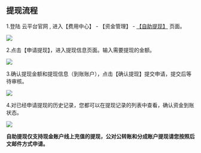 ## 提现流程

1.登陆 云平台官网 , 进入【费用中心】 - 【资金管理】 - [【自助提现】](http://console.tce.fsphere.cn/account/withdraw)  页面。

![](http://imgcache.tce.fsphere.cn/image/mc.qcloudimg.com/static/img/7a298a8a8e602e0fb5d757acbeeb3896/image.png)

2.点击【申请提现】，进入提现信息页面。输入需要提现的金额。

![](http://imgcache.tce.fsphere.cn/image/mc.qcloudimg.com/static/img/a1c5521445b8f1c352142c0502224113/image.png)

3.确认提现金额和提现信息（到账账户），点击【确认提现】提交申请，提交后等待审核。

![](http://imgcache.tce.fsphere.cn/image/mc.qcloudimg.com/static/img/dde104b9f7381aece42ba70047dc27a6/image.png)

4.对已经申请提现的历史记录，您都可以在提现记录的列表中查看，确认资金到账状态。

![](http://imgcache.tce.fsphere.cn/image/mc.qcloudimg.com/static/img/31ffd174297ef18d0989f0f1c2436567/image.png)

**自助提现仅支持现金账户线上充值的提现，公对公转账和分成账户提现请您按照后文邮件方式申请。**
